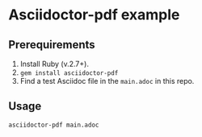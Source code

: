 # Asciidoctor-pdf example

## Prerequirements

1. Install Ruby (v.2.7+).
2. `gem install asciidoctor-pdf`
3. Find a test Asciidoc file in the `main.adoc` in this repo.

## Usage

`asciidoctor-pdf main.adoc`
